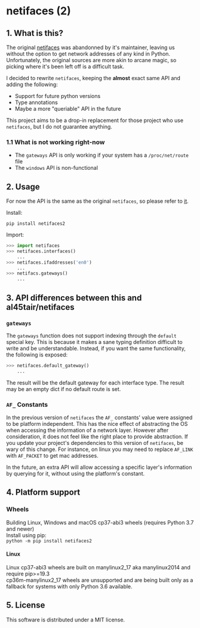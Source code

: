 # netifaces (2)

## 1. What is this?

The original [netifaces](https://github.com/al45tair/netifaces) was abandonned by it's maintainer,
leaving us without the option to get network addresses of any kind in Python. Unfortunately, the
original sources are more akin to arcane magic, so picking where it's been left off is a difficult
task.

I decided to rewrite `netifaces`, keeping the **almost** exact same API and adding the following:

- Support for future python versions
- Type annotations
- Maybe a more "queriable" API in the future

This project aims to be a drop-in replacement for those project who use `netifaces`, but I do not
guarantee anything.


### 1.1 What is not working **right-now**

- The `gateways` API is only working if your system has a `/proc/net/route` file
- The `windows` API is non-functional

## 2. Usage

For now the API is the same as the original `netifaces`, so please refer to [it](https://github.com/al45tair/netifaces).

Install:
```shell
pip install netifaces2
```

Import:
```python
>>> import netifaces
>>> netifaces.interfaces()  
    ...
>>> netifaces.ifaddresses('en0')
    ...
>>> netifacs.gateways()
    ...
```

## 3. API differences between this and al45tair/netifaces

### `gateways`

The `gateways` function does not support indexing through the `default` special key. This is because it makes a
sane typing definition difficult to write and be understandable. Instead, if you want the same functionality,
the following is exposed:

```python
>>> netifaces.default_gateway()
    ...
```

The result will be the default gateway for each interface type. The result may be an empty dict if no default
route is set.

### `AF_` Constants

In the previous version of `netifaces` the `AF_` constants' value were assigned
to be platform independent. This has the nice effect of abstracting the OS when
accessing the information of a network layer. However after consideration, it
does not feel like the right place to provide abstraction. If you update your
project's dependencies to this version of `netifaces`, be wary of this change.
For instance, on linux you may need to replace `AF_LINK` with `AF_PACKET` to get
mac addresses.

In the future, an extra API will allow accessing a specific layer's information
by querying for it, without using the platform's constant.

## 4. Platform support

### Wheels
Building Linux, Windows and macOS cp37-abi3 wheels (requires Python 3.7 and newer)  
Install using pip:  
`python -m pip install netifaces2`

#### Linux  
Linux cp37-abi3 wheels are built on manylinux2_17 aka manylinux2014 and require pip>=19.3  
cp36m-manylinux2_17 wheels are unsupported and are being built only as a fallback
for systems with only Python 3.6 available.

## 5. License

This software is distributed under a MIT license.
